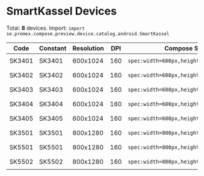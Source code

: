 # SmartKassel Devices

Total: **8** devices. Import: `import se.premex.compose.preview.device.catalog.android.SmartKassel`

| Code | Constant | Resolution | DPI | Compose Spec | Preview Usage |
|------|----------|------------|-----|-------------|---------------|
| SK3401 | SK3401 | 600x1024 | 160 | `spec:width=600px,height=1024px,dpi=160` | `@Preview(device = SmartKassel.SK3401)` |
| SK3402 | SK3402 | 600x1024 | 160 | `spec:width=600px,height=1024px,dpi=160` | `@Preview(device = SmartKassel.SK3402)` |
| SK3403 | SK3403 | 600x1024 | 160 | `spec:width=600px,height=1024px,dpi=160` | `@Preview(device = SmartKassel.SK3403)` |
| SK3404 | SK3404 | 600x1024 | 160 | `spec:width=600px,height=1024px,dpi=160` | `@Preview(device = SmartKassel.SK3404)` |
| SK3405 | SK3405 | 600x1024 | 160 | `spec:width=600px,height=1024px,dpi=160` | `@Preview(device = SmartKassel.SK3405)` |
| SK3501 | SK3501 | 800x1280 | 160 | `spec:width=800px,height=1280px,dpi=160` | `@Preview(device = SmartKassel.SK3501)` |
| SK5501 | SK5501 | 800x1280 | 160 | `spec:width=800px,height=1280px,dpi=160` | `@Preview(device = SmartKassel.SK5501)` |
| SK5502 | SK5502 | 800x1280 | 160 | `spec:width=800px,height=1280px,dpi=160` | `@Preview(device = SmartKassel.SK5502)` |

<!-- Generated automatically. Do not edit manually. -->
